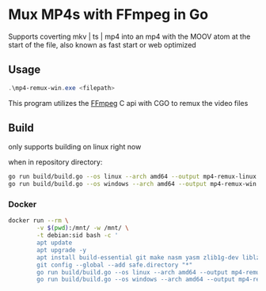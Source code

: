 # Mux MP4s with FFmpeg in Go
Supports coverting  mkv | ts | mp4  into an mp4 with the MOOV atom at the start of the file, also known as fast start or web optimized

## Usage
```POWERSHELL
.\mp4-remux-win.exe <filepath>
```
This program utilizes the [FFmpeg](https://github.com/FFmpeg/FFmpeg) C api with CGO to remux the video files 
## Build
only supports building on linux right now

when in repository directory:
```BASH
go run build/build.go --os linux --arch amd64 --output mp4-remux-linux
go run build/build.go --os windows --arch amd64 --output mp4-remux-win.exe
```
### Docker
```BASH
docker run --rm \
        -v $(pwd):/mnt/ -w /mnt/ \
        -t debian:sid bash -c '
        apt update
        apt upgrade -y
        apt install build-essential git make nasm yasm zlib1g-dev liblzma-dev golang mingw-w64 gcc-aarch64-linux-gnu -y
        git config --global --add safe.directory "*"
        go run build/build.go --os linux --arch amd64 --output mp4-remux-linux
        go run build/build.go --os windows --arch amd64 --output mp4-remux-win.exe'
```